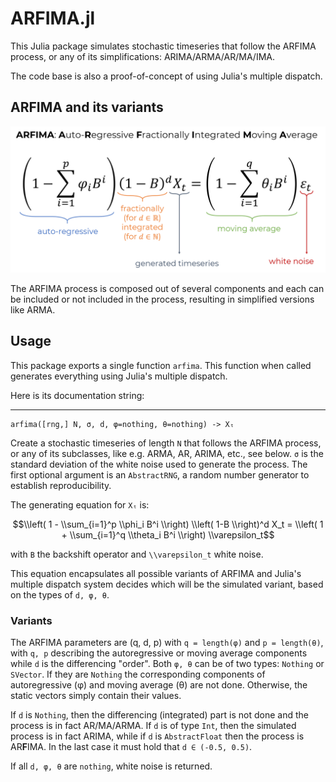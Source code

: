 # ARFIMA.jl
This Julia package simulates stochastic timeseries that follow the ARFIMA process, or any of its simplifications: ARIMA/ARMA/AR/MA/IMA.

The code base is also a proof-of-concept of using Julia's multiple dispatch.

## ARFIMA and its variants
![the ARFIMA process](ARFIMA.png)

The ARFIMA process is composed out of several components and each can be included or not included in the process, resulting in simplified versions like ARMA.

## Usage
This package exports a single function `arfima`. This function when called generates everything using Julia's multiple dispatch.

Here is its documentation string:

---

    arfima([rng,] N, σ, d, φ=nothing, θ=nothing) -> Xₜ
Create a stochastic timeseries of length `N` that follows the ARFIMA
process, or any of its subclasses, like e.g. ARMA, AR, ARIMA, etc., see below.
`σ` is the standard deviation of the white noise used to generate the
process. The first optional argument is an `AbstractRNG`, a random
number generator to establish reproducibility.

The generating equation for `Xₜ` is:
```math
\\left( 1 - \\sum_{i=1}^p \\phi_i B^i \\right)
\\left( 1-B \\right)^d X_t
=
\\left( 1 + \\sum_{i=1}^q \\theta_i B^i \\right) \\varepsilon_t
```
with ``B`` the backshift operator and ``\\varepsilon_t`` white noise.

This equation encapsulates all possible variants of ARFIMA and Julia's
multiple dispatch system decides which will be the simulated variant,
based on the types of `d, φ, θ`.

### Variants
The ARFIMA parameters are (q, d, p) with `q = length(φ)` and `p = length(θ)`,
with `q, p` describing the autoregressive or moving average components while
`d` is the differencing "order".
Both `φ, θ` can be of two types: `Nothing` or `SVector`. If they are `Nothing`
the corresponding components of autoregressive (φ) and moving average (θ)
are not done. Otherwise, the static vectors simply contain their values.

If `d` is `Nothing`, then the differencing (integrated)
part is not done and the process is in fact AR/MA/ARMA.
If `d` is of type `Int`, then the simulated process is in fact ARIMA,
while if `d` is `AbstractFloat` then the process is AR**F**IMA.
In the last case it must hold that `d ∈ (-0.5, 0.5)`.

If all `d, φ, θ` are `nothing`, white noise is returned.
